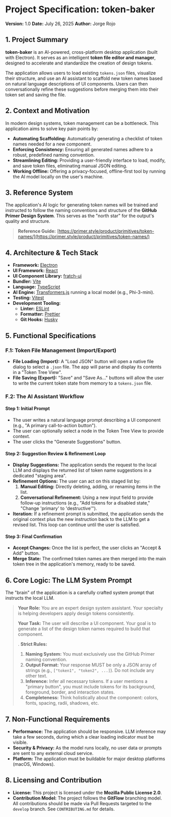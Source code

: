 # Project Specification: token-baker

**Version:** 1.0
**Date:** July 26, 2025
**Author:** Jorge Rojo

## 1. Project Summary

**token-baker** is an AI-powered, cross-platform desktop application (built with Electron). It serves as an intelligent **token file editor and manager**, designed to accelerate and standardize the creation of design tokens.

The application allows users to load existing `tokens.json` files, visualize their structure, and use an AI assistant to scaffold new token names based on natural language descriptions of UI components. Users can then conversationally refine these suggestions before merging them into their token set and saving the file.

## 2. Context and Motivation

In modern design systems, token management can be a bottleneck. This application aims to solve key pain points by:

- **Automating Scaffolding:** Automatically generating a checklist of token names needed for a new component.
- **Enforcing Consistency:** Ensuring all generated names adhere to a robust, predefined naming convention.
- **Streamlining Editing:** Providing a user-friendly interface to load, modify, and save token files, eliminating manual JSON editing.
- **Working Offline:** Offering a privacy-focused, offline-first tool by running the AI model locally on the user's machine.

## 3. Reference System

The application's AI logic for generating token names will be trained and instructed to follow the naming conventions and structure of the **GitHub Primer Design System**. This serves as the "north star" for the output's quality and structure.

> **Reference Guide:** [https://primer.style/product/primitives/token-names/](https://primer.style/product/primitives/token-names/)

## 4. Architecture & Tech Stack

- **Framework:** [Electron](https://www.electronjs.org/)
- **UI Framework:** [React](https://react.dev/)
- **UI Component Library:** [fratch-ui](https://github.com/JR-NodePI/fratch-ui)
- **Bundler:** [Vite](https://vitejs.dev/)
- **Language:** [TypeScript](https://www.typescriptlang.org/)
- **AI Engine:** [Transformers.js](https://huggingface.co/docs/transformers.js) running a local model (e.g., Phi-3-mini).
- **Testing:** [Vitest](https://vitest.dev/)
- **Development Tooling:**
  - **Linter:** [ESLint](https://eslint.org/)
  - **Formatter:** [Prettier](https://prettier.io/)
  - **Git Hooks:** [Husky](https://typicode.github.io/husky/)

## 5. Functional Specifications

### F.1: Token File Management (Import/Export)

- **File Loading (Import):** A "Load JSON" button will open a native file dialog to select a `.json` file. The app will parse and display its contents in a "Token Tree View".
- **File Saving (Export):** "Save" and "Save As..." buttons will allow the user to write the current token state from memory to a `tokens.json` file.

### F.2: The AI Assistant Workflow

#### Step 1: Initial Prompt

- The user writes a natural language prompt describing a UI component (e.g., "A primary call-to-action button").
- The user can optionally select a node in the Token Tree View to provide context.
- The user clicks the "Generate Suggestions" button.

#### Step 2: Suggestion Review & Refinement Loop

- **Display Suggestions:** The application sends the request to the local LLM and displays the returned list of token name suggestions in a dedicated "staging area".
- **Refinement Options:** The user can act on this staged list by:
  1.  **Manual Editing:** Directly deleting, adding, or renaming items in the list.
  2.  **Conversational Refinement:** Using a new input field to provide follow-up instructions (e.g., "Add tokens for a disabled state," "Change 'primary' to 'destructive'").
- **Iteration:** If a refinement prompt is submitted, the application sends the original context plus the new instruction back to the LLM to get a revised list. This loop can continue until the user is satisfied.

#### Step 3: Final Confirmation

- **Accept Changes:** Once the list is perfect, the user clicks an "Accept & Add" button.
- **Merge State:** The confirmed token names are then merged into the main token tree in the application's memory, ready to be saved.

## 6. Core Logic: The LLM System Prompt

The "brain" of the application is a carefully crafted system prompt that instructs the local LLM.

> **Your Role:** You are an expert design system assistant. Your specialty is helping developers apply design tokens consistently.
>
> **Your Task:** The user will describe a UI component. Your goal is to generate a list of the design token names required to build that component.
>
> .
> **Strict Rules:**
>
> 1.  **Naming System:** You must exclusively use the GitHub Primer naming convention.
> 2.  **Output Format:** Your response MUST be only a JSON array of strings (e.g., `["token1", "token2", ...]`). Do not include any other text.
> 3.  **Inference:** Infer all necessary tokens. If a user mentions a "primary button", you must include tokens for its background, foreground, border, and interaction states.
> 4.  **Completeness:** Think holistically about the component: colors, fonts, spacing, radii, shadows, etc.

## 7. Non-Functional Requirements

- **Performance:** The application should be responsive. LLM inference may take a few seconds, during which a clear loading indicator must be visible.
- **Security & Privacy:** As the model runs locally, no user data or prompts are sent to any external cloud service.
- **Platform:** The application must be buildable for major desktop platforms (macOS, Windows).

## 8. Licensing and Contribution

- **License:** This project is licensed under the **Mozilla Public License 2.0**.
- **Contribution Model:** The project follows the **GitFlow** branching model. All contributions should be made via Pull Requests targeted to the `develop` branch. See `CONTRIBUTING.md` for details.
